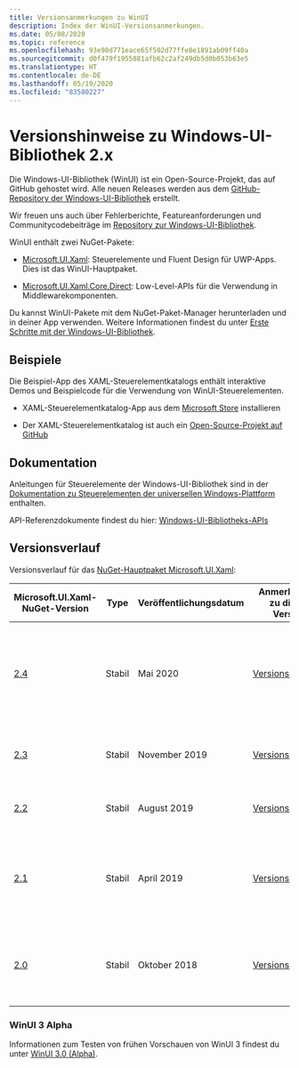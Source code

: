 ```yaml
---
title: Versionsanmerkungen zu WinUI
description: Index der WinUI-Versionsanmerkungen.
ms.date: 05/08/2020
ms.topic: reference
ms.openlocfilehash: 93e98d771eace65f502d77ffe8e1891ab09ff40a
ms.sourcegitcommit: d0f479f1955881afb62c2af249db5d0b053b63e5
ms.translationtype: HT
ms.contentlocale: de-DE
ms.lasthandoff: 05/19/2020
ms.locfileid: "83580227"
---
```

# <a name="windows-ui-library-2x-release-notes"></a>Versionshinweise zu Windows-UI-Bibliothek 2.x

Die Windows-UI-Bibliothek (WinUI) ist ein Open-Source-Projekt, das auf GitHub gehostet wird. Alle neuen Releases werden aus dem [GitHub-Repository der Windows-UI-Bibliothek](https://aka.ms/winui) erstellt. 

Wir freuen uns auch über Fehlerberichte, Featureanforderungen und Communitycodebeiträge im [Repository zur Windows-UI-Bibliothek](https://aka.ms/winui).

WinUI enthält zwei NuGet-Pakete:

* [Microsoft.UI.Xaml](https://www.nuget.org/packages/Microsoft.UI.Xaml): Steuerelemente und Fluent Design für UWP-Apps. Dies ist das WinUI-Hauptpaket.

* [Microsoft.UI.Xaml.Core.Direct](https://www.nuget.org/packages/Microsoft.UI.Xaml.Core.Direct): Low-Level-APIs für die Verwendung in Middlewarekomponenten.

Du kannst WinUI-Pakete mit dem NuGet-Paket-Manager herunterladen und in deiner App verwenden. Weitere Informationen findest du unter [Erste Schritte mit der Windows-UI-Bibliothek](https://docs.microsoft.com/uwp/toolkits/winui/getting-started).

## <a name="examples"></a>Beispiele

Die Beispiel-App des XAML-Steuerelementkatalogs enthält interaktive Demos und Beispielcode für die Verwendung von WinUI-Steuerelementen.

* XAML-Steuerelementkatalog-App aus dem [Microsoft Store](
https://www.microsoft.com/p/xaml-controls-gallery/9msvh128x2zt) installieren

* Der XAML-Steuerelementkatalog ist auch ein [Open-Source-Projekt auf GitHub](
https://github.com/Microsoft/Xaml-Controls-Gallery)

## <a name="documentation"></a>Dokumentation

Anleitungen für Steuerelemente der Windows-UI-Bibliothek sind in der [Dokumentation zu Steuerelementen der universellen Windows-Plattform](/windows/uwp/design/controls-and-patterns/) enthalten.

API-Referenzdokumente findest du hier: [Windows-UI-Bibliotheks-APIs](/uwp/api/overview/winui/)

## <a name="version-history"></a>Versionsverlauf

Versionsverlauf für das [NuGet-Hauptpaket Microsoft.UI.Xaml](https://www.nuget.org/packages/Microsoft.UI.Xaml):

| Microsoft.UI.Xaml-NuGet-Version | Type | Veröffentlichungsdatum | Anmerkungen zu dieser Version | Highlights |
| --- | --- | --- | --- | --- |
| [2.4](winui-2.4.md) | Stabil | Mai 2020 | [Versionshinweise](winui-2.4.md) | [RadialGradientBrush](winui-2.4.md#radialgradientbrush)-, [ProgressRing](winui-2.4.md#progressring)-, [TabView-Updates](winui-2.4.md#tabview-updates), [Updates des dunklen Designs für die Familie der TextBox-Steuerelemente](winui-2.4.md#dark-theme-updates-to-textbox-family-of-controls), [hierarchische Navigation](winui-2.4.md#hierarchical-navigation),  |
| [2.3](winui-2.3.md) | Stabil | November 2019 | [Versionshinweise](winui-2.3.md) | [Visuelle Aktualisierung der Statusanzeige](winui-2.3.md#progress-bar-visual-refresh), [NumberBox](winui-2.3.md#numberbox), [RadioButtons](winui-2.3.md#radiobuttons) |
| [2.2](winui-2.2.md) | Stabil | August 2019 | [Versionshinweise](winui-2.2.md) | [TabView](winui-2.2.md#tabview), [NavigationView-Updates](winui-2.2.md#navigationview-updates), [Visueller Stil-Updates](winui-2.2.md#visual-style-updates)  |
| [2.1](winui-2.1.md) | Stabil | April 2019 | [Versionshinweise](winui-2.1.md) | Erste Open-Source-Version aus [GitHub](https://github.com/microsoft/microsoft-ui-xaml). <br />[ItemsRepeater](winui-2.1.md#itemsrepeater), [AnimatedVisualPlayer](winui-2.1.md#animatedvisualplayer), [TeachingTip](winui-2.1.md#teachingtip), [RadioMenuFlyoutItem](winui-2.1.md#radiomenuflyoutitem), [CompactDensity](winui-2.1.md#compactdensity), [Shadows](winui-2.1.md#shadows). |
| [2.0](winui-2.0.md) | Stabil | Oktober 2018 | [Versionshinweise](winui-2.0.md) | Erste Veröffentlichung.<br>Enthält offizielle native Fluent-Steuerelemente und Features für Windows UWP-Apps.  |

### <a name="winui-3-alpha"></a>WinUI 3 Alpha

Informationen zum Testen von frühen Vorschauen von WinUI 3 findest du unter [WinUI 3.0 (Alpha)](../../winui3/index.md).

